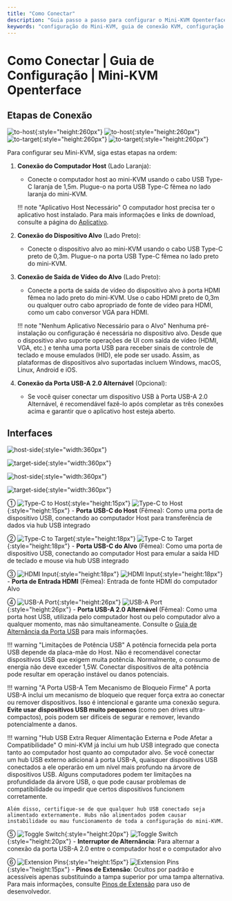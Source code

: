 ```yaml
---
title: "Como Conectar"
description: "Guia passo a passo para configurar o Mini-KVM Openterface. Aprenda como conectar seu computador host e dispositivo alvo com instruções detalhadas para conexões USB-C, HDMI e periféricos. Inclui descrições de interface e dicas importantes de configuração."
keywords: "configuração do Mini-KVM, guia de conexão KVM, configuração KVM USB-C, conexão KVM HDMI, guia de instalação KVM, configuração de periféricos de computador, conexão de dispositivos USB, guia de interface KVM, configuração de computador sem cabeça, configuração KVM"
---
```


# **Como Conectar** | Guia de Configuração | Mini-KVM Openterface

## Etapas de Conexão

![to-host](https://assets.openterface.com/images/product/to-host.svg#only-light){:style="height:260px"} ![to-host](https://assets.openterface.com/images/product/to-host_1.svg#only-dark){:style="height:260px"}
![to-target](https://assets.openterface.com/images/product/to-target.svg#only-light){:style="height:260px"} ![to-target](https://assets.openterface.com/images/product/to-target_1.svg#only-dark){:style="height:260px"}

Para configurar seu Mini-KVM, siga estas etapas na ordem:

1. **Conexão do Computador Host** (Lado Laranja):
    - Conecte o computador host ao mini-KVM usando o cabo USB Type-C laranja de 1,5m. Plugue-o na porta USB Type-C fêmea no lado laranja do mini-KVM.

    !!! note "Aplicativo Host Necessário"
        O computador host precisa ter o aplicativo host instalado. Para mais informações e links de download, consulte a página do [Aplicativo](/app).

2. **Conexão do Dispositivo Alvo** (Lado Preto):
    - Conecte o dispositivo alvo ao mini-KVM usando o cabo USB Type-C preto de 0,3m. Plugue-o na porta USB Type-C fêmea no lado preto do mini-KVM.

3. **Conexão de Saída de Vídeo do Alvo** (Lado Preto):
    - Conecte a porta de saída de vídeo do dispositivo alvo à porta HDMI fêmea no lado preto do mini-KVM. Use o cabo HDMI preto de 0,3m ou qualquer outro cabo apropriado de fonte de vídeo para HDMI, como um cabo conversor VGA para HDMI.

    !!! note "Nenhum Aplicativo Necessário para o Alvo"
        Nenhuma pré-instalação ou configuração é necessária no dispositivo alvo. Desde que o dispositivo alvo suporte operações de UI com saída de vídeo (HDMI, VGA, etc.) e tenha uma porta USB para receber sinais de controle de teclado e mouse emulados (HID), ele pode ser usado. Assim, as plataformas de dispositivos alvo suportadas incluem Windows, macOS, Linux, Android e iOS.

4. **Conexão da Porta USB-A 2.0 Alternável** (Opcional):
    - Se você quiser conectar um dispositivo USB à Porta USB-A 2.0 Alternável, é recomendável fazê-lo após completar as três conexões acima e garantir que o aplicativo host esteja aberto.


## Interfaces

![host-side](https://assets.openterface.com/images/product/host-htc.svg#only-light){:style="width:360px"}

![target-side](https://assets.openterface.com/images/product/target-htc.svg#only-light){:style="width:360px"}

![host-side](https://assets.openterface.com/images/product/host-htc_1.svg#only-dark){:style="width:360px"}

![target-side](https://assets.openterface.com/images/product/target-htc_1.svg#only-dark){:style="width:360px"}

① ![Type-C to Host](https://assets.openterface.com/images/shell-icons/host.svg#only-light){:style="height:15px"} ![Type-C to Host](https://assets.openterface.com/images/shell-icons/host_1.svg#only-dark){:style="height:15px"} - **Porta USB-C do Host** (Fêmea): Como uma porta de dispositivo USB, conectando ao computador Host para transferência de dados via hub USB integrado

② ![Type-C to Target](https://assets.openterface.com/images/shell-icons/target.svg#only-light){:style="height:18px"} ![Type-C to Target](https://assets.openterface.com/images/shell-icons/target_1.svg#only-dark){:style="height:18px"} - **Porta USB-C do Alvo** (Fêmea): Como uma porta de dispositivo USB, conectando ao computador Host para emular a saída HID de teclado e mouse via hub USB integrado

③ ![HDMI Input](https://assets.openterface.com/images/shell-icons/input.svg#only-light){:style="height:18px"} ![HDMI Input](https://assets.openterface.com/images/shell-icons/input_1.svg#only-dark){:style="height:18px"} - **Porta de Entrada HDMI** (Fêmea): Entrada de fonte HDMI do computador Alvo

④ ![USB-A Port](https://assets.openterface.com/images/shell-icons/switchable-usb.svg#only-light){:style="height:26px"} ![USB-A Port](https://assets.openterface.com/images/shell-icons/switchable-usb_1.svg#only-dark){:style="height:26px"} - **Porta USB-A 2.0 Alternável** (Fêmea): Como uma porta host USB, utilizada pelo computador host ou pelo computador alvo a qualquer momento, mas não simultaneamente. Consulte o [Guia de Alternância da Porta USB](../usb-switch) para mais informações.

!!! warning "Limitações de Potência USB"
    A potência fornecida pela porta USB depende da placa-mãe do Host. Não é recomendável conectar dispositivos USB que exigem muita potência. Normalmente, o consumo de energia não deve exceder 1,5W. Conectar dispositivos de alta potência pode resultar em operação instável ou danos potenciais.

!!! warning "A Porta USB-A Tem Mecanismo de Bloqueio Firme"
    A porta USB-A inclui um mecanismo de bloqueio que requer força extra ao conectar ou remover dispositivos. Isso é intencional e garante uma conexão segura. **Evite usar dispositivos USB muito pequenos** (como pen drives ultra-compactos), pois podem ser difíceis de segurar e remover, levando potencialmente a danos.

!!! warning "Hub USB Extra Requer Alimentação Externa e Pode Afetar a Compatibilidade"
    O mini-KVM já inclui um hub USB integrado que conecta tanto ao computador host quanto ao computador alvo. Se você conectar um hub USB externo adicional à porta USB-A, quaisquer dispositivos USB conectados a ele operarão em um nível mais profundo na árvore de dispositivos USB. Alguns computadores podem ter limitações na profundidade da árvore USB, o que pode causar problemas de compatibilidade ou impedir que certos dispositivos funcionem corretamente.

    Além disso, certifique-se de que qualquer hub USB conectado seja alimentado externamente. Hubs não alimentados podem causar instabilidade ou mau funcionamento de toda a configuração do mini-KVM.

⑤ ![Toggle Switch](https://assets.openterface.com/images/shell-icons/toggle-h-t.svg#only-light){:style="height:20px"} ![Toggle Switch](https://assets.openterface.com/images/shell-icons/toggle-h-t_1.svg#only-dark){:style="height:20px"} - **Interruptor de Alternância**: Para alternar a conexão da porta USB-A 2.0 entre o computador host e o computador alvo

⑥ ![Extension Pins](https://assets.openterface.com/images/shell-icons/pins.svg#only-light){:style="height:15px"} ![Extension Pins](https://assets.openterface.com/images/shell-icons/pins_1.svg#only-dark){:style="height:15px"} - **Pinos de Extensão**: Ocultos por padrão e acessíveis apenas substituindo a tampa superior por uma tampa alternativa. Para mais informações, consulte [Pinos de Extensão](../extension-pins) para uso de desenvolvedor.